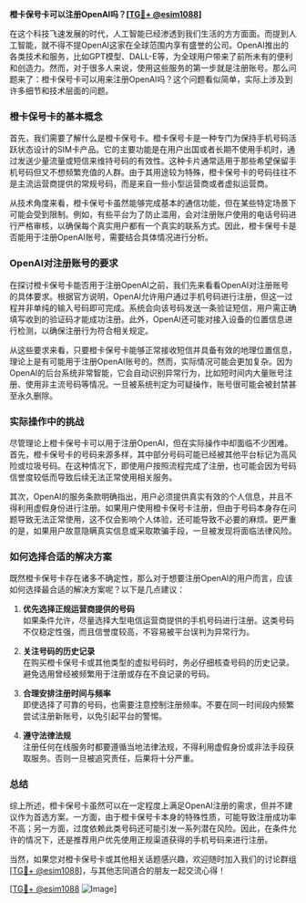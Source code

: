 **橙卡保号卡可以注册OpenAI吗？[[TG💪+ @esim1088](https://t.me/s/esim1088)]**

在这个科技飞速发展的时代，人工智能已经渗透到我们生活的方方面面。而提到人工智能，就不得不提OpenAI这家在全球范围内享有盛誉的公司。OpenAI推出的各类技术和服务，比如GPT模型、DALL-E等，为全球用户带来了前所未有的便利和创造力。然而，对于很多人来说，使用这些服务的第一步就是注册账号。那么问题来了：橙卡保号卡可以用来注册OpenAI吗？这个问题看似简单，实际上涉及到许多细节和技术层面的问题。

### 橙卡保号卡的基本概念

首先，我们需要了解什么是橙卡保号卡。橙卡保号卡是一种专门为保持手机号码活跃状态设计的SIM卡产品。它的主要功能是在用户出国或者长期不使用手机时，通过发送少量流量或短信来维持号码的有效性。这种卡片通常适用于那些希望保留手机号码但又不想频繁充值的人群。由于其用途较为特殊，橙卡保号卡的号码往往不是主流运营商提供的常规号码，而是来自一些小型运营商或者虚拟运营商。

从技术角度来看，橙卡保号卡虽然能够完成基本的通信功能，但在某些特定场景下可能会受到限制。例如，有些平台为了防止滥用，会对注册账户使用的电话号码进行严格审核，以确保每个真实用户都有一个真实的联系方式。因此，橙卡保号卡是否能用于注册OpenAI账号，需要结合具体情况进行分析。

### OpenAI对注册账号的要求

在探讨橙卡保号卡能否用于注册OpenAI之前，我们先来看看OpenAI对注册账号的具体要求。根据官方说明，OpenAI允许用户通过手机号码进行注册，但这一过程并非单纯的输入号码即可完成。系统会向该号码发送一条验证短信，用户需正确填写收到的验证码才能成功注册。此外，OpenAI还可能对接入设备的位置信息进行检测，以确保注册行为符合相关规定。

从这些要求来看，只要橙卡保号卡能够正常接收短信并具备有效的地理位置信息，理论上是有可能用于注册OpenAI账号的。然而，实际情况可能会更加复杂。因为OpenAI的后台系统非常智能，它会自动识别异常行为，比如短时间内大量账号注册、使用非主流号码等情况。一旦被系统判定为可疑操作，账号很可能会被封禁甚至永久删除。

### 实际操作中的挑战

尽管理论上橙卡保号卡可以用于注册OpenAI，但在实际操作中却面临不少困难。首先，橙卡保号卡的号码来源多样，其中部分号码可能已经被其他平台标记为高风险或垃圾号码。在这种情况下，即使用户按照流程完成了注册，也可能会因为号码信誉度较低而导致后续无法正常使用相关服务。

其次，OpenAI的服务条款明确指出，用户必须提供真实有效的个人信息，并且不得利用虚假身份进行注册。如果用户使用橙卡保号卡注册，但由于号码本身存在问题导致无法正常使用，这不仅会影响个人体验，还可能导致不必要的麻烦。更严重的是，如果用户故意隐瞒真实信息或采取欺骗手段，一旦被发现将面临法律风险。

### 如何选择合适的解决方案

既然橙卡保号卡存在诸多不确定性，那么对于想要注册OpenAI的用户而言，应该如何选择最合适的解决方案呢？以下是几点建议：

1. **优先选择正规运营商提供的号码**  
   如果条件允许，尽量选择大型电信运营商提供的手机号码进行注册。这类号码不仅稳定性强，而且信誉度较高，不容易被平台误判为异常行为。

2. **关注号码的历史记录**  
   在购买橙卡保号卡或其他类型的虚拟号码时，务必仔细核查号码的历史记录。避免选用曾经被频繁用于注册或存在不良记录的号码。

3. **合理安排注册时间与频率**  
   即使选择了可靠的号码，也需要注意控制注册频率。不要在同一时间段内频繁尝试注册新账号，以免引起平台的警惕。

4. **遵守法律法规**  
   注册任何在线服务时都要遵循当地法律法规，不得利用虚假身份或非法手段获取服务。否则一旦被追究责任，后果将十分严重。

### 总结

综上所述，橙卡保号卡虽然可以在一定程度上满足OpenAI注册的需求，但并不建议作为首选方案。一方面，由于橙卡保号卡本身的特殊性质，可能导致注册成功率不高；另一方面，过度依赖此类号码还可能引发一系列潜在风险。因此，在条件允许的情况下，还是推荐用户优先使用正规渠道获得的手机号码来进行注册。

当然，如果您对橙卡保号卡或其他相关话题感兴趣，欢迎随时加入我们的讨论群组[[TG💪+ @esim1088](https://t.me/s/esim1088)]，与其他志同道合的朋友一起交流心得！

[[TG💪+ @esim1088](https://t.me/s/esim1088) ![Image](https://i.postimg.cc/4NQfJmqS/Snipaste-2025-05-13-00-14-12.png)]